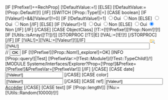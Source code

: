 [IF [!Prefixe!]==RechProp]
    [!DefaultValue:=!]
[ELSE]
    [!DefaultValue:=[!Prop::Default!]!]
[/IF]
[SWITCH [!Prop::Type!]|=]
	[CASE boolean]
		[IF [!Valeur!]=&&[!Valeur!]!=0]
			[IF [!DefaultValue!]=1]
				<input type="radio" name="[!Prefixe!][!Prop::Nom!]" value="1" class="[IF [!DisplayReload!]=True] ChangeOnReload[/IF]" CHECKED>Oui
				<input type="radio" name="[!Prefixe!][!Prop::Nom!]" value="0" class="[IF [!DisplayReload!]=True] ChangeOnReload[/IF]">Non
			[ELSE]
				<input type="radio" name="[!Prefixe!][!Prop::Nom!]" value="1" class="[IF [!DisplayReload!]=True] ChangeOnReload[/IF]">Oui
				<input type="radio" name="[!Prefixe!][!Prop::Nom!]" value="0" class="[IF [!DisplayReload!]=True] ChangeOnReload[/IF]" CHECKED>Non
			[/IF]
		[ELSE]
			[IF [!Valeur!]=1]
				<input type="radio" name="[!Prefixe!][!Prop::Nom!]" value="1" class="[IF [!DisplayReload!]=True] ChangeOnReload[/IF]" CHECKED>Oui
				<input type="radio" class="[IF [!DisplayReload!]=True] ChangeOnReload[/IF]" name="[!Prefixe!][!Prop::Nom!]" value="0">Non
			[ELSE]
				<input type="radio" class="[IF [!DisplayReload!]=True] ChangeOnReload[/IF]" name="[!Prefixe!][!Prop::Nom!]" value="1">Oui
				<input type="radio" class="[IF [!DisplayReload!]=True] ChangeOnReload[/IF]" name="[!Prefixe!][!Prop::Nom!]" value="0" CHECKED>Non
			[/IF]
		[/IF]
	[/CASE]
	[CASE ObjectClass] 
		[!T:=[![!Prefixe!][!Prop::Nom!]!]!]
		[IF [!Utils::isArray([!T!])!]]
			[STORPROC [!T!]|E]
				[!VAL:=[!E!]!]
			[/STORPROC]
		[/IF]
		[IF [!VAL!]=][!VAL:=[!Valeur!]!][/IF]
<a href="" style="display:block;float:right;margin-right:5%;padding-top:5px;" class="makePopup" rel="/Systeme/Interfaces/Explorer/Popup.htm?Prop=[!Prop::Nom!]&Obj=[!ObjectTT!]&Module=[!Module::Actuel::Nom!]&Prefixe=[!Prop::query!]&InputId=[!Prefixe!][!Prop::Nom!]::/[!Query!]::false"><img src="/Skins/AdminV2/Img/folder_explore.png"/></a>
		<input type="text" class="Champ" name="[!Prefixe!][!Prop::Nom!]" id="[!Prefixe!][!Prop::Nom!]" value="[!VAL!]" style="width:90%;">
//		<input type="submit" name="[!Prefixe!][!Prop::Nom!]_explore" value="OK" class="ExplorerBouton" />
		[IF [![!Prefixe!][!Prop::Nom!]_explore!]=OK]
			[INFO [!Prop::query!]|Test]
			[!PrefixeVar:=[!Test::Module!]/[!Test::TypeChild!]/!]
			[MODULE Systeme/Interfaces/Explorer?Prop=[!Prop!]&Prefixe=[!Prefixe!]&PrefixeVar=[!PrefixeVar!]]
		[/IF]
	[/CASE]
	[CASE date]
		<input type="text" id="[!Prefixe!][!Prop::Nom!]" class="ncalendar" name="[!Prefixe!][!Prop::Nom!]" value="[!Valeur!]" />
	[/CASE]
	[CASE color]
		<input type="text" id="[!Prefixe!][!Prop::Nom!]" name="[!Prefixe!][!Prop::Nom!]" value="[!Valeur!]" class="colorP"/>
	[/CASE]
	[CASE ref]
		<input type="text" name="[!Prefixe!][!Prop::Nom!]" value="[!Valeur!]" /><br />
		<a href="/[!Prop::queryRef!]/[!Valeur!]">Accéder</a>
	[/CASE]
	[CASE text]
		[IF [!Prop::length!]]
			[!Nu:=[!Utils::Random(10000)!]!]
			<script type="text/javascript">
			
				function limiteur[!Nu!](){
					var maximum = [!Prop::length!];
					var champ = $('field[!Prefixe!][!Prop::Nom!]');
					var indic = $('field[!Prefixe!][!Prop::Nom!]ind');
				
					if (champ.value.length > maximum){
						champ.value = champ.value.substring(0, maximum);
					}else {
						indic.value = maximum - champ.value.length;
					}
				}
			</script>
			<textarea ROWS="15" class="Champ" style="width:491px;" onKeyDown="limiteur[!Nu!]();" onKeyUp="limiteur[!Nu!]();"  name="[!Prefixe!][!Prop::Nom!]" id="field[!Prefixe!][!Prop::Nom!]">[**Valeur**]</textarea>
			<input readonly type=text name="indicateur" id="field[!Prefixe!][!Prop::Nom!]ind" class="Decompte" value="[!Prop::length!]"> caract&egrave;res restants
		[ELSE]
			<textarea ROWS="15" class="Champ" style="width:491px;" name="[!Prefixe!][!Prop::Nom!]" id="field[!Prefixe!][!Prop::Nom!]">[!Valeur!]</textarea>
		[/IF]
	[/CASE]
	[CASE bbcode]
		<textarea ROWS="20" class="Champ EditorBBCode" style="width:491px;" name="[!Prefixe!][!Prop::Nom!]" id="field[!Prefixe!][!Prop::Nom!]">[!Valeur!]</textarea>
	[/CASE]
	[CASE html]
		<textarea ROWS="30" class="Champ EditorFull" style="width:491px;" name="[!Prefixe!][!Prop::Nom!]" id="field[!Prefixe!][!Prop::Nom!]">[!Valeur!]</textarea>
	[/CASE]
	[CASE raw]
		<textarea ROWS="15" class="Champ" style="width:491px;" name="[!Prefixe!][!Prop::Nom!]" id="field[!Prefixe!][!Prop::Nom!]">[!Valeur!]</textarea>
	[/CASE]
	[CASE textonly]
		<textarea ROWS="15" class="Champ" style="width:491px;" name="[!Prefixe!][!Prop::Nom!]" id="field[!Prefixe!][!Prop::Nom!]">[!Valeur!]</textarea>
	[/CASE]
	[CASE metat]
			<script type="text/javascript">
				function limiteur(){
					var maximum = 150;
					var champ1 = $('frm[!Prefixe!][!Prop::Nom!]');
					var indic1 = $('frm[!Prefixe!][!Prop::Nom!]ind');
				
					if (champ.value.length > maximum){
						champ.value = champ.value.substring(0, maximum);
					}else {
						indic.value = maximum - champ.value.length;
					}
				}
			</script>
		<input type="text"  class="Champ" name="[!Prefixe!][!Prop::Nom!]" onKeyDown="limiteur();" onKeyUp="limiteur();" value="[!Valeur!]" id="frm[!Prefixe!][!Prop::Nom!]"/><br />
		<input readonly type=text name="indicateur" id="frm[!Prefixe!][!Prop::Nom!]ind" class="Decompte" value="150"> caract&egrave;res restants
	[/CASE]
	[CASE metad]
			<script type="text/javascript">
				function limiteur1(){
					var maximum1 = 250;
					var champ1 = $('frm[!Prefixe!][!Prop::Nom!]');
					var indic1 = $('frm[!Prefixe!][!Prop::Nom!]ind');
				
					if (champ1.value.length > maximum1){
						champ1.value = champ1.value.substring(0, maximum1);
					}else {
						indic1.value = maximum1 - champ1.value.length;
					}
				}
			</script>
		<textarea class="Champ" name="[!Prefixe!][!Prop::Nom!]" onKeyDown="limiteur1();" onKeyUp="limiteur1();" id="frm[!Prefixe!][!Prop::Nom!]">[!Valeur!]</textarea><br />
		<input readonly type=text name="indicateur1" id="frm[!Prefixe!][!Prop::Nom!]ind" class="Decompte" value="250"> caract&egrave;res restants
	[/CASE]
	[CASE swf]
	    <script type="text/javascript">
		var setVars = $empty;
		Fl.addToLoad(function(){
		  setVars = function (t) {
		    var d = document.getElementById("[!Prefixe!][!Prop::Nom!]");
		    d.value = t;};
		});
	    </script>
		<input type="text" id="[!Prefixe!][!Prop::Nom!]" name="[!Prefixe!][!Prop::Nom!]" value="[!Valeur!]" style="visibility:hidden;"/>
		<object id="[!Prefixe!][!Prop::Nom!]Swf" width="95%" height="450" type="application/x-shockwave-flash" data="[!Prop::Swf!]" style="visibility: visible;">
			<param name="id" value="[!Prop::Nom!]"/>
			<param name="FLASHVARS" value="Vars=[!Valeur!]"/>
			<param name="Pos" value="[!Valeur!]"/>
		</object>
	[/CASE]
	[CASE metak]
			<script type="text/javascript">
				function limiteur2(){
					var maximum2 = 250;
					var champ1 = $('frm[!Prefixe!][!Prop::Nom!]');
					var indic1 = $('frm[!Prefixe!][!Prop::Nom!]ind');
				
					if (champ2.value.length > maximum2){
						champ2.value = champ2.value.substring(0, maximum2);
					}else {
						indic2.value = maximum2 - champ2.value.length;
					}
				}
			</script>
		<textarea class="Champ" name="[!Prefixe!][!Prop::Nom!]" onKeyDown="limiteur2();" onKeyUp="limiteur2();" id="frm[!Prefixe!][!Prop::Nom!]">[!Valeur!]</textarea><br />
		<input readonly type=text name="indicateur2" id="frm[!Prefixe!][!Prop::Nom!]ind" class="Decompte" value="250"> caract&egrave;res restants
	[/CASE]			
	[CASE file]
		<div id="[!Prefixe!][!Prop::Nom!]_DivUpload" >
		<div class="Content" [IF [!Valeur!]!=]style="display:none"[/IF]>
			<div class="UploadProgress">
			<img src="/Skins/AdminV2/Img/fancy/progress/bar.gif" class="progress current-progress" />
			<div class="current-text"></div>
			</div>
			<a class="Browse" href="#">Attacher un fichier</a>
		</div>
		<div class="Result" [IF [!Valeur!]=]style="display:none"[/IF]>
			<input type="text"  id="[!Prefixe!][!Prop::Nom!]" name="[!Prefixe!][!Prop::Nom!]" value="[!Valeur!]" class="Champ"/>
			<a class="Toggle">
			Changer de fichier
			</a>
			<span class="FileName" style="display:none;">
			[!Valeur!]
			</span>
		</div>
		</div>
		<ul id="[!Prefixe!][!Prop::Nom!]_List" style="display:none"></ul>
		<script type="text/javascript">
			var Cook = Cookie.read('KE_SESSID');
			Fl.makeUpload("[!Prefixe!][!Prop::Nom!]_DivUpload",
			"[!Prefixe!][!Prop::Nom!]_List",Cook,"[!Module::Actuel::Nom!]","[!ObjectTT!]"[IF [!Type!]=Popup],true[/IF]);
		</script>
	[/CASE]
	[CASE image]
		<div id="[!Prefixe!][!Prop::Nom!]_DivUpload" >
		<div class="Content" [IF [!Valeur!]!=]style="display:none"[/IF]>
			<div class="UploadProgress">
			<img src="/Skins/AdminV2/Img/fancy/progress/bar.gif" class="progress current-progress" />
			<div class="current-text"></div>
			</div>
			<a class="Browse" href="#">Attacher un fichier</a>
		</div>
		<div class="Result" [IF [!Valeur!]=]style="display:none"[/IF]>
			<input type="text"  id="[!Prefixe!][!Prop::Nom!]" name="[!Prefixe!][!Prop::Nom!]" value="[!Valeur!]" class="Champ"/>
			<a class="Toggle">
			Changer de fichier
			</a>
			<span class="FileName" style="display:none;">
			[!Valeur!]
			</span>
		</div>
		</div>
		<ul id="[!Prefixe!][!Prop::Nom!]_List" style="display:none"></ul>
		<script type="text/javascript">
			var Cook = Cookie.read('KE_SESSID');
			Fl.makeUpload("[!Prefixe!][!Prop::Nom!]_DivUpload",
			"[!Prefixe!][!Prop::Nom!]_List",Cook,"[!Module::Actuel::Nom!]","[!ObjectTT!]"[IF [!Type!]=Popup],true[/IF]);
		</script>
	[/CASE]
	[CASE template]
		[IF [!ObjectTT!]=ActiveTemplate]
			[!Obcl:=[!O::ObjectClass!]!]
		[ELSE]
			[!Obcl:=[!ObjectTT!]!]
		[/IF]
		<script type="text/javascript">
			function loadTemplateConfig(v){
				if (v=='')return false;
				var myElement = document.moo('[!Prefixe!]TemplateConfig');
				myElement.set('text','TEST');
				var myRequest = new Request({
                    [IF [!O::Module!]=Cms]
                    url: 'Modules/Cms/Templates/'+v+'/Template.conf',
                    [ELSE]]
					url: 'Templates/'+v+'/Template.conf',
                    [/IF]
					method: 'post',
					onRequest: function(){
						myElement.set('text', 'chargement...');
					},
					onSuccess: function(responseText){
						myElement.set('text', responseText);
					},
					onFailure: function(){
						alert('Fail');
						myElement.set('text', 'Désolé votre requete n\'a put aboutir :(');
					}
				});
				myRequest.send();
			}
		</script>
		//Affichage combobox
		<select class="Champ" name="[!Prefixe!][!Prop::Nom!]" onChange="loadTemplateConfig(this.value);">
			<option value="">...</option>
			[STORPROC [!O::getTemplates!]|Val|0|100]
				<option value="[!Val!]" [IF [!Val!]=[!Valeur!]]selected="selected"[/IF]>[!Val!]</option>
			[/STORPROC]
		</select>
	[/CASE]
	[CASE templateconfig]
		//Config xml
		<textarea ROWS="15" id="[!Prefixe!][!Prop::Nom!]" class="Champ" style="width:491px;" name="[!Prefixe!][!Prop::Nom!]" id="field[!Prefixe!][!Prop::Nom!]">[!Valeur!]</textarea>
	[/CASE]
	[CASE plugin]
		[IF [!ObjectTT!]=ActiveTemplate]
			[!Obcl:=[!O::ObjectClass!]!]
		[ELSE]
			[!Obcl:=[!ObjectTT!]!]
		[/IF]
		<script type="text/javascript">
			function loadTemplateConfig(v){
				if (v=='')return false;
				var myElement = document.moo('[!Prefixe!]PluginConfig');
				myElement.set('text','TEST');
				var myRequest = new Request({
					url: 'Modules/[!O::Module!]/Plugins/[!O::ObjectType!]/'+v+'/Plugin.conf',
					method: 'post',
					onRequest: function(){
						myElement.set('text', 'chargement...');
					},
					onSuccess: function(responseText){
						myElement.set('text', responseText);
					},
					onFailure: function(){
						alert('Fail');
						myElement.set('text', 'Désolé votre requete n\'a put aboutir :(');
					}
				});
				myRequest.send();
			}
		</script>
		//Affichage combobox
		<select class="Champ" name="[!Prefixe!][!Prop::Nom!]" onChange="loadTemplateConfig(this.value);">
			<option value="">...</option>
			[STORPROC [!O::getPlugins!]|Val|0|100]
				<option value="[!Val!]" [IF [!Val!]=[!Valeur!]]selected="selected"[/IF]>[!Val!]</option>
			[/STORPROC]
		</select>
	[/CASE]
	[CASE pluginconfig]
		//Config xml
		<textarea ROWS="15" id="[!Prefixe!][!Prop::Nom!]" class="Champ" style="width:491px;" name="[!Prefixe!][!Prop::Nom!]" id="field[!Prefixe!][!Prop::Nom!]">[!Valeur!]</textarea>
	[/CASE]
	[CASE conf]
		//Affichage combobox
		<select class="Champ" name="[!Prefixe!][!Prop::Nom!]">
			<option value="">...</option>
			[STORPROC [!CONF::[!Prop::query!]!]|Val|0|100|[!Ov!]|ASC]
				<option value="[!Key!]" [IF [!Key!]=[!Valeur!]]selected="selected"[/IF]>[!Key!]</option>
			[/STORPROC]
		</select>
	[/CASE]
	[CASE price]
		<input type="text" class="Champ" name="[!Prefixe!][!Prop::Nom!]" id="[!Prefixe!][!Prop::Nom!]" value="[!Valeur!]" onkeypress="calculHT_TTC('HT');"  onchange="calculHT_TTC('HT');"  style="width:100px;" >
		Choisir la tva pour calculer votre montant : <select class="Champ" name="Tva" id ="[!Prefixe!][!Prop::Nom!]Tva" style="width:100px;" >
			[STORPROC Fiscalite/TauxTva|Tx]
				<option value="[!Tx::Taux!]" >[!Tx::Taux!]</option>
			[/STORPROC]
		</select>
		TTC : <input type="text" class="Champ" name="TarifTTC" id="[!Prefixe!][!Prop::Nom!]TarifTTC" value="[!Prop::Valeur:*1.2!]" onkeypress="calculHT_TTC('TTC');"  onchange="calculHT_TTC('TTC');" style="width:100px;" >
		<script type="text/javascript" >
			function calculHT_TTC (type) {
				var tva =$('[!Prefixe!][!Prop::Nom!]Tva').value;
				if (type=='TTC') {
					var ttc= $('[!Prefixe!][!Prop::Nom!]TarifTTC').value;
					$('[!Prefixe!][!Prop::Nom!]').value = ttc / ((tva/100) +1);
				}else{
					var ht =$('[!Prefixe!][!Prop::Nom!]').value;
					$('[!Prefixe!][!Prop::Nom!]TarifTTC').value = ht * (1 + (tva/100));
				}
			}
			window.onload = function() {
				calculHT_TTC('TTC');
			}
		</script>
	[/CASE]	
	[DEFAULT]
		[IF [!Utils::isArray([!Prop::Values!])!]]
			[STORPROC [!Prop::Values!]|Val]
				<select name="[!Prefixe!][!Prop::Nom!]" class="[IF [!DisplayReload!]=True] ChangeOnReload[/IF] Champ">
					<option value="">...</option>
					[LIMIT 0|100]
						[!T:=[![!Val!]:/::!]!]
						
						[COUNT [!T!]|S]
						[IF [!S!]>1]
							<option value="[!T::0!]" [IF [!Valeur!]=[!T::0!]]selected="selected"[/IF]>[!T::1!]</option>
						[ELSE]
							<option value="[!Val!]" [IF [!Valeur!]=[!Val!]]selected="selected"[/IF]>[!Val!]</option>
						[/IF]
					[/LIMIT]
				</select>
				[NORESULT]
				[/NORESULT]
			[/STORPROC]
		[ELSE]
			[IF [!Prop::query!]]
				[STORPROC [![!Prop::query!]:/::!]|Q|0|1][/STORPROC]
				[STORPROC [![!Prop::query!]:/::!]|Ov|1|1][/STORPROC]
				[STORPROC [![!Prop::query!]:/::!]|Ov2|2|1][/STORPROC]
				[COUNT [!Q!]|Con]
				[IF [!Con!]>100]
					// Auto completion
					[IF [!Valeur!]=][!Val:=-1!][ELSE][!Val:=[!Valeur!]!][/IF]
					<input class="Champ AC" type="text" autocomplete="off" name="[!Prefixe!][!Prop::Nom!]" id="[!Prefixe!][!Prop::Nom!]" />
					[IF [!Ov2!]=]
						<script type="text/javascript">autoCompleteField('[!Prefixe!][!Prop::Nom!]', '[!Q!]', '[!Val!]', '[!Ov!]', '[!Ov!]');</script>
					[ELSE]
						<script type="text/javascript">autoCompleteField('[!Prefixe!][!Prop::Nom!]', '[!Q!]', '[!Val!]', '[!Ov!]', '[!Ov2!]');</script>
					[/IF]
				[ELSE]
					//Affichage combobox
					<select class="Champ" name="[!Prefixe!][!Prop::Nom!]">
						<option value="">...</option>
						[STORPROC [!Prop::query!]|Val|0|100|[!Ov!]|ASC]
							[IF [!Key!]!=[!Pos:-1!]][!Vale:=[!Key!]!][ELSE][!Vale:=[!Val!]!][/IF]
							<option value="[!Vale!]" [IF [!Vale!]=[!Valeur!]]selected="selected"[/IF]>[!Val!]</option>
						[/STORPROC]
					</select>
				[/IF]
			[ELSE]
				[IF [!Prop::method!]]
					//Affichage combobox
					<select class="Champ" name="[!Prefixe!][!Prop::Nom!]">
						<option value="">...</option>
						[STORPROC [!O::[!Prop::method!]()!]|Val]
							[IF [!Key!]!=[!Pos:-1!]][!Vale:=[!Key!]!][ELSE][!Vale:=[!Val!]!][/IF]
							<option value="[!Vale!]" [IF [!Vale!]=[!Valeur!]]selected="selected"[/IF]>[!Val!]</option>
						[/STORPROC]
					</select>
				[ELSE]
					<input type="text" class="Champ" [IF [!Prop::length!]]maxlength="[!Prop::length!]"[/IF] name="[!Prefixe!][!Prop::Nom!]" [IF [!Prop::auto!]=1]readonly="readonly"[/IF] value="[UTIL SPECIALCHARS][!Valeur!][/UTIL]">
				[/IF]
			[/IF]
		[/IF]
	[/DEFAULT]
[/SWITCH]

